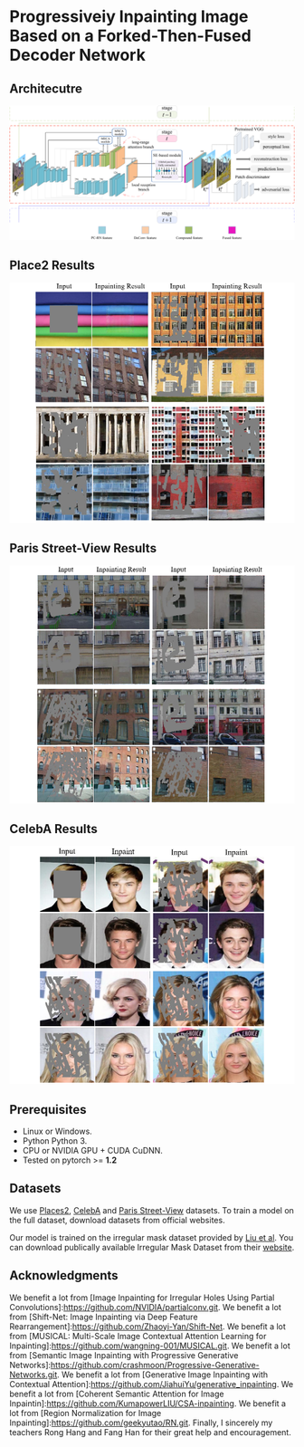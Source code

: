 #  Progressiveiy Inpainting Image Based on a Forked-Then-Fused Decoder Network
##  Architecutre
![Network](https://github.com/yabg-shuai666/Inpainting/blob/main/Results/Network.png)
## Place2 Results
![Place2](https://github.com/yabg-shuai666/Inpainting/blob/main/Results/Place2.png)
## Paris Street-View Results
![Paris Street-View](https://github.com/yabg-shuai666/Inpainting/blob/main/Results/ParisStreetView.png)
## CelebA Results
![CelebA](https://github.com/yabg-shuai666/Inpainting/blob/main/Results/CelebA.png)

## Prerequisites
- Linux or Windows.
- Python Python 3.
- CPU or NVIDIA GPU + CUDA CuDNN.
- Tested on pytorch >= **1.2**

## Datasets
We use [Places2](http://places2.csail.mit.edu/), [CelebA](http://mmlab.ie.cuhk.edu.hk/projects/CelebA.html) and [Paris Street-View](https://github.com/pathak22/context-encoder) datasets. To train a model on the full dataset, download datasets from official websites.

Our model is trained on the irregular mask dataset provided by [Liu et al](https://arxiv.org/abs/1804.07723). You can download publically available Irregular Mask Dataset from their [website](http://masc.cs.gmu.edu/wiki/partialconv).

## Acknowledgments
We benefit a lot from [Image Inpainting for Irregular Holes Using Partial Convolutions]:https://github.com/NVIDIA/partialconv.git.
We benefit a lot from [Shift-Net: Image Inpainting via Deep Feature Rearrangement]:https://github.com/Zhaoyi-Yan/Shift-Net.
We benefit a lot from [MUSICAL: Multi-Scale Image Contextual Attention Learning for Inpainting]:https://github.com/wangning-001/MUSICAL.git.
We benefit a lot from [Semantic Image Inpainting with Progressive Generative Networks]:https://github.com/crashmoon/Progressive-Generative-Networks.git.
We benefit a lot from [Generative Image Inpainting with Contextual Attention]:https://github.com/JiahuiYu/generative_inpainting.
We benefit a lot from [Coherent Semantic Attention for Image Inpaintin]:https://github.com/KumapowerLIU/CSA-inpainting.
We benefit a lot from [Region Normalization for Image Inpainting]:https://github.com/geekyutao/RN.git.
Finally, I sincerely my teachers Rong Hang and Fang Han for their great help and encouragement.
